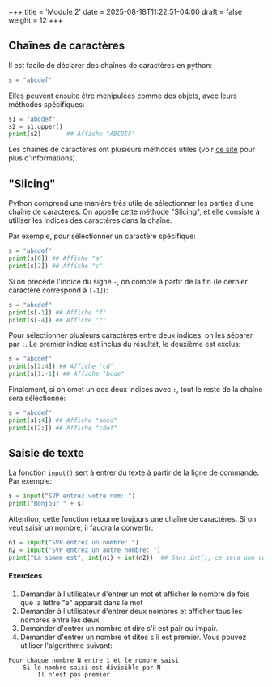 +++
title = 'Module 2'
date = 2025-08-18T11:22:51-04:00
draft = false
weight = 12
+++

## Chaînes de caractères
Il est facile de déclarer des chaînes de caractères en python:
```python
s = "abcdef"
```

Elles peuvent ensuite être menipulées comme des objets, avec leurs méthodes spécifiques:
```python
s1 = "abcdef"
s2 = s1.upper()
print(s2)       ## Affiche "ABCDEF"
```

Les chaînes de caractères ont plusieurs méthodes utiles (voir [ce site](https://www.codecademy.com/learn/learn-python-3/modules/learn-python3-strings/cheatsheet) pour plus d'informations).

## "Slicing"
Python comprend une manière très utile de sélectionner les parties d'une chaîne de caractères. On appelle cette méthode "Slicing", et elle consiste à utiliser les indices des caractères dans la chaîne.

Par exemple, pour sélectionner un caractère spécifique:
```python
s = "abcdef"
print(s[0]) ## Affiche "a"
print(s[2]) ## Affiche "c"
```
Si on précède l'indice du signe `-`, on compte à partir de la fin (le dernier caractère correspond à `[-1]`):
```python
s = "abcdef"
print(s[-1]) ## Affiche "f"
print(s[-4]) ## Affiche "c"
```
Pour sélectionner plusieurs caractères entre deux indices, on les séparer par `:`. Le premier indice est inclus du résultat, le deuxième est exclus:
```python
s = "abcdef"
print(s[2:4]) ## Affiche "cd"
print(s[1:-1]) ## Affiche "bcde"
```
Finalement, si on omet un des deux indices avec `:`, tout le reste de la chaîne sera sélectionné:
```python
s = "abcdef"
print(s[:4]) ## Affiche "abcd"
print(s[2:]) ## Affiche "cdef"
```
## Saisie de texte
La fonction `input()` sert à entrer du texte à partir de la ligne de commande. Par exemple:
```python
s = input("SVP entrez votre nom: ")
print("Bonjour " + s)
```
Attention, cette fonction retourne toujours une chaîne de caractères. Si on veut saisir un nombre, il faudra la convertir:
```python
n1 = input("SVP entrez un nombre: ")
n2 = input("SVP entrez un autre nombre: ")
print("La somme est", int(n1) + int(n2))  ## Sans int(), ce sera une concaténation
```

#### Exercices
1. Demander à l'utilisateur d'entrer un mot et afficher le nombre de fois que la lettre "e" apparaît dans le mot
2. Demander à l'utilisateur d'entrer deux nombres et afficher tous les nombres entre les deux
3. Demander d'entrer un nombre et dire s'il est pair ou impair.
4. Demander d'entrer un nombre et dites s'il est premier. Vous pouvez utiliser l'algorithme suivant:
```
Pour chaque nombre N entre 1 et le nombre saisi
    Si le nombre saisi est divisible par N
        Il n'est pas premier
```
<!--
- Strings et input(), split(), slicing
- 4 exercices 30 min

n = int(input("nombre: "))
i = 2
prems = True
while i < n:
    if n % i == 0:
        prems = False
        print(n,i)
        break
    i += 1

if prems:
    print("Premier")
else:
    print("Pas prems")
-->